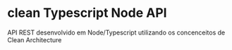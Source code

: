 # clean Typescript Node API
API REST desenvolvido em Node/Typescript utilizando os concenceitos de Clean Architecture